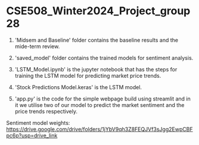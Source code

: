 # CSE508_Winter2024_Project_group28

1. 'Midsem and Baseline' folder contains the baseline results and the mide-term review.

2. 'saved_model' folder contains the trained models for sentiment analysis.

3. 'LSTM_Model.ipynb' is the jupyter notebook that has the steps for training the LSTM model for predicting market price trends.

4. 'Stock Predictions Model.keras' is the LSTM model.

5. 'app.py' is the code for the simple webpage build using streamlit and in it we utilise two of our model to predict the market sentiment and the price trends respectively.

Sentiment model weights: https://drive.google.com/drive/folders/1jYbV9qh3Z8FEQJVf3sJgg2EwpCBFpc6p?usp=drive_link